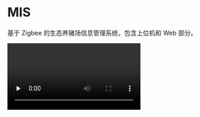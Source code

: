 # MIS
基于 Zigbee 的生态养猪场信息管理系统，包含上位机和 Web 部分。

<video autoplay controls="" preload="none">
  <source src="https://github.com/Dudeping/MIS/tree/master/GISWinApp/App_Data/20180523_214609.mp4" type="video/mp4" />
</video>

